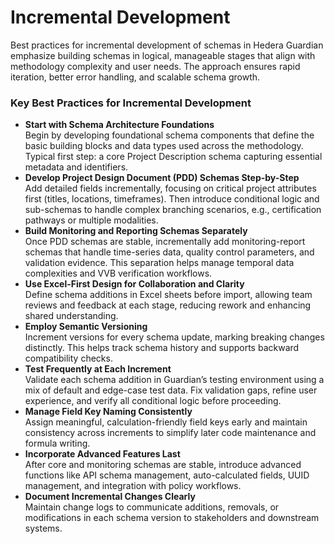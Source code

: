 # Incremental Development

Best practices for incremental development of schemas in Hedera Guardian emphasize building schemas in logical, manageable stages that align with methodology complexity and user needs. The approach ensures rapid iteration, better error handling, and scalable schema growth.

### Key Best Practices for Incremental Development

* **Start with Schema Architecture Foundations**\
  Begin by developing foundational schema components that define the basic building blocks and data types used across the methodology. Typical first step: a core Project Description schema capturing essential metadata and identifiers.
* **Develop Project Design Document (PDD) Schemas Step-by-Step**\
  Add detailed fields incrementally, focusing on critical project attributes first (titles, locations, timeframes). Then introduce conditional logic and sub-schemas to handle complex branching scenarios, e.g., certification pathways or multiple modalities.
* **Build Monitoring and Reporting Schemas Separately**\
  Once PDD schemas are stable, incrementally add monitoring-report schemas that handle time-series data, quality control parameters, and validation evidence. This separation helps manage temporal data complexities and VVB verification workflows.
* **Use Excel-First Design for Collaboration and Clarity**\
  Define schema additions in Excel sheets before import, allowing team reviews and feedback at each stage, reducing rework and enhancing shared understanding.
* **Employ Semantic Versioning**\
  Increment versions for every schema update, marking breaking changes distinctly. This helps track schema history and supports backward compatibility checks.
* **Test Frequently at Each Increment**\
  Validate each schema addition in Guardian’s testing environment using a mix of default and edge-case test data. Fix validation gaps, refine user experience, and verify all conditional logic before proceeding.
* **Manage Field Key Naming Consistently**\
  Assign meaningful, calculation-friendly field keys early and maintain consistency across increments to simplify later code maintenance and formula writing.
* **Incorporate Advanced Features Last**\
  After core and monitoring schemas are stable, introduce advanced functions like API schema management, auto-calculated fields, UUID management, and integration with policy workflows.
* **Document Incremental Changes Clearly**\
  Maintain change logs to communicate additions, removals, or modifications in each schema version to stakeholders and downstream systems.

